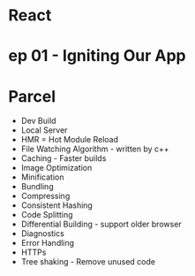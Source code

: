# React
# ep 01 - Igniting Our App

# Parcel
- Dev Build
- Local Server
- HMR = Hot Module Reload
- File Watching Algorithm - written by c++
- Caching - Faster builds
- Image Optimization
- Minification
- Bundling
- Compressing
- Consistent Hashing
- Code Splitting
- Differential Building - support older browser
- Diagnostics
- Error Handling
- HTTPs
- Tree shaking - Remove unused code